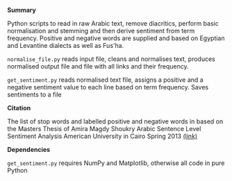 **Summary**

Python scripts to read in raw Arabic text, remove diacritics, perform basic normalisation and stemming and then derive sentiment from term frequency. Positive and negative words are supplied and based on Egyptian and Levantine dialects as well as Fus'ha.

`normalise_file.py` reads input file, cleans and normalises text, produces normalised output file and file with all links and their frequency.

`get_sentiment.py` reads normalised text file, assigns a positive and a negative sentiment value to each line based on term frequency. Saves sentiments to a file

**Citation**

The list of stop words and labelled positive and negative words in based on the Masters Thesis of Amira Magdy Shoukry
Arabic Sentence Level Sentiment Analysis
American University in Cairo
Spring 2013
[(link)](https://dar.aucegypt.edu/handle/10526/3536)

**Dependencies**

`get_sentiment.py` requires NumPy and Matplotlib, otherwise all code in pure Python
